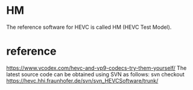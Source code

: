 # HM
The reference software for HEVC is called HM (HEVC Test Model). 

# reference 
https://www.vcodex.com/hevc-and-vp9-codecs-try-them-yourself/
The latest source code can be obtained using SVN as follows:
svn checkout https://hevc.hhi.fraunhofer.de/svn/svn_HEVCSoftware/trunk/
